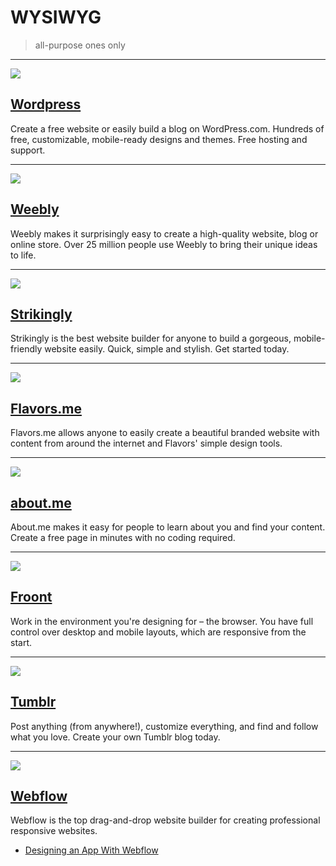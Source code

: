 # WYSIWYG

> all-purpose ones only

---

![](http://www.evoca.com/files/2011/04/wordpress-logo-hoz-rgb.jpg)

## [Wordpress](http://wordpress.com)

Create a free website or easily build a blog on WordPress.com. Hundreds of free, customizable, mobile-ready designs and themes. Free hosting and support.

---

![](http://aztechbeat.com/wp-content/uploads/2014/06/Weebly-1-700x325.jpg)

## [Weebly](http://weebly.com)

Weebly makes it surprisingly easy to create a high-quality website, blog or online store. Over 25 million people use Weebly to bring their unique ideas to life.

---

![](http://bluemonkeydev.com/wp-content/uploads/2014/08/strikingly-dark-transparent-85e8001d.png)

## [Strikingly](http://strikingly.com)

Strikingly is the best website builder for anyone to build a gorgeous, mobile-friendly website easily. Quick, simple and stylish. Get started today.

---

![](http://teksocial.com/storage/flavorsme-logo.jpg)

## [Flavors.me](http://flavors.me)

Flavors.me allows anyone to easily create a beautiful branded website with content from around the internet and Flavors' simple design tools.

---

![](http://1.bp.blogspot.com/-O7BocqJD-wA/UpDpMIb2bqI/AAAAAAAABdw/xt7BvLnVHOw/s1600/aboutme-logo.png)

## [about.me](http://about.me)

About.me makes it easy for people to learn about you and find your content. Create a free page in minutes with no coding required.

---

![](http://www.wired.com/wp-content/uploads/2014/10/Froont%E2%80%94GoogleStore-07.jpg)

## [Froont](https://froont.com/)

Work in the environment you're designing for – the browser. You have full control over desktop and mobile layouts, which are responsive from the start.

---

![](http://upload.wikimedia.org/wikipedia/commons/thumb/2/2c/Tumblr_Logo.svg/2000px-Tumblr_Logo.svg.png)

## [Tumblr](https://www.tumblr.com/)

Post anything (from anywhere!), customize everything, and find and follow what you love. Create your own Tumblr blog today.

---

![](https://d2aezjsmcp2rsz.cloudfront.net/companylogos/webflow.png)

## [Webflow](https://webflow.com/)

Webflow is the top drag-and-drop website builder for creating professional responsive websites.
- [Designing an App With Webflow](https://www.bloc.io/tutorials/webflow-tutorial-design-responsive-sites-with-webflow#!/chapters/689)
